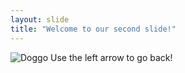 ```yaml
---
layout: slide
title: "Welcome to our second slide!"
---
```

![Doggo](https://outwardhound.com/furtropolis/wp-content/uploads/2020/03/Doggo-Lingo-Post.jpg)
Use the left arrow to go back!
